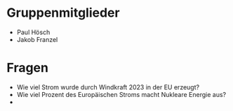 # Gruppenmitglieder
+ Paul Hösch
+ Jakob Franzel

# Fragen
+ Wie viel Strom wurde durch Windkraft 2023 in der EU erzeugt?
+ Wie viel Prozent des Europäischen Stroms macht Nukleare Energie aus?
+ 